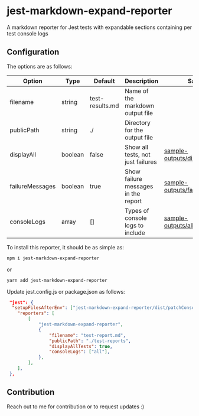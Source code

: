 # jest-markdown-expand-reporter

A markdown reporter for Jest tests with expandable sections containing per test console logs

## Configuration

The options are as follows:

| Option          | Type    | Default         | Description                         | Sample                                                           |
| --------------- | ------- | --------------- | ----------------------------------- | ---------------------------------------------------------------- |
| filename        | string  | test-results.md | Name of the markdown output file    |                                                                  |
| publicPath      | string  | ./              | Directory for the output file       |                                                                  |
| displayAll      | boolean | false           | Show all tests, not just failures   | [sample-outputs/displayAll](sample-outputs/displayAll)           |
| failureMessages | boolean | true            | Show failure messages in the report | [sample-outputs/failureMessages](sample-outputs/failureMessages) |
| consoleLogs     | array   | []              | Types of console logs to include    | [sample-outputs/allOptions](sample-outputs/allOptions)           |

To install this reporter, it should be as simple as:

```bash
npm i jest-markdown-expand-reporter
```

or

```bash
yarn add jest-markdown-expand-reporter
```

Update jest.config.js or package.json as follows:

```json
 "jest": {
  "setupFilesAfterEnv": ["jest-markdown-expand-reporter/dist/patchConsole.js"], // To capture console logs in the output
	"reporters": [
		[
			"jest-markdown-expand-reporter",
			{
				"filename": "test-report.md",
				"publicPath": "./test-reports",
				"displayAllTests": true,
				"consoleLogs": ["all"],
			},
		],
	],
 },
```

## Contribution

Reach out to me for contribution or to request updates :)
